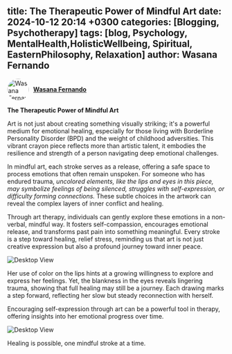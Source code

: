 title: The Therapeutic Power of Mindful Art
date: 2024-10-12 20:14 +0300
categories: [Blogging, Psychotherapy]
tags: [blog, Psychology, MentalHealth,HolisticWellbeing, Spiritual, EasternPhilosophy, Relaxation]
author: Wasana Fernando
---


<div style="display: flex; align-items: center;">
  <a href="https://www.linkedin.com/in/wasana-fernando-37870295/" target="_blank">
    <img src="https://media.licdn.com/dms/image/v2/D5603AQGNxrYyaj4sKQ/profile-displayphoto-shrink_100_100/profile-displayphoto-shrink_100_100/0/1675773096993?e=1750896000&v=beta&t=QMxNWDG-LjlabMxd6Kkszb2B0yh0u9aE-RMgKn9Qr3U" alt="Wasana Fernando" width="50" height="50" style="border-radius: 50%; margin-right: 10px;">
  </a>
  <a href="https://www.linkedin.com/in/wasana-fernando-37870295/" target="_blank" style="font-weight: bold;">Wasana Fernando</a>
</div>


**The Therapeutic Power of Mindful Art**

Art is not just about creating something visually striking; it's a powerful medium for emotional healing, especially for those living with Borderline Personality Disorder (BPD) and the weight of childhood adversities. This vibrant crayon piece reflects more than artistic talent, it embodies the resilience and strength of a person navigating deep emotional challenges.

In mindful art, each stroke serves as a release, offering a safe space to process emotions that often remain unspoken. For someone who has endured trauma, *uncolored elements, like the lips and eyes in this piece, may symbolize feelings of being silenced, struggles with self-expression, or difficulty forming connections.* These subtle choices in the artwork can reveal the complex layers of inner conflict and healing.

Through art therapy, individuals can gently explore these emotions in a non-verbal, mindful way. It fosters self-compassion, encourages emotional release, and transforms past pain into something meaningful. Every stroke is a step toward healing, relief stress, reminding us that art is not just creative expression but also a profound journey toward inner peace.

![Desktop View](assets/11.png)

Her use of color on the lips hints at a growing willingness to explore and express her feelings. Yet, the blankness in the eyes reveals lingering trauma, showing that full healing may still be a journey. Each drawing marks a step forward, reflecting her slow but steady reconnection with herself.

Encouraging self-expression through art can be a powerful tool in therapy, offering insights into her emotional progress over time.

![Desktop View](assets/22.png)

Healing is possible, one mindful stroke at a time.